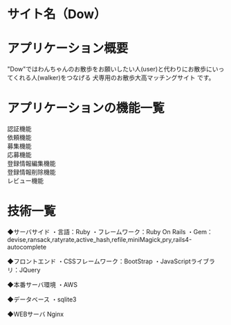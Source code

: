 # サイト名（Dow）
 
# アプリケーション概要

 "Dow"ではわんちゃんのお散歩をお願いしたい人(user)と代わりにお散歩にいってくれる人(walker)をつなげる
 犬専用のお散歩大高マッチングサイト です。
 
# アプリケーションの機能一覧
 
  認証機能  
  依頼機能  
  募集機能  
  応募機能  
  登録情報編集機能  
  登録情報削除機能  
  レビュー機能  
  
# 技術一覧
 
  ◆サーバサイド
  ・言語：Ruby
  ・フレームワーク：Ruby On Rails
  ・Gem：devise,ransack,ratyrate,active_hash,refile,miniMagick,pry,rails4-autocomplete

  ◆フロントエンド
  ・CSSフレームワーク：BootStrap
  ・JavaScriptライブラリ：JQuery

  ◆本番サーバ環境
  ・AWS

  ◆データベース
  ・sqlite3

  ◆WEBサーバ
   Nginx
